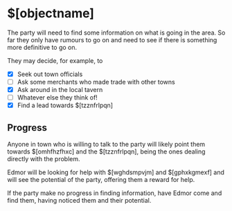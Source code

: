 # $[objectname]

The party will need to find some information on what is going in the area. So far they only have rumours to go on and need to see if there is something more definitive to go on.

They may decide, for example, to
- [x] Seek out town officials
- [ ] Ask some merchants who made trade with other towns
- [x] Ask around in the local tavern
- [ ] Whatever else they think of!
- [x] Find a lead towards $[tzznfrlpqn]

## Progress

Anyone in town who is willing to talk to the party will likely point them towards $[omhfhzfhxc] and the $[tzznfrlpqn], being the ones dealing directly with the problem.

Edmor will be looking for help with $[wghdsmpvjm] and $[gphxkgmexf] and will see the potential of the party, offering them a reward for help.

If the party make no progress in finding information, have Edmor come and find them, having noticed them and their potential.